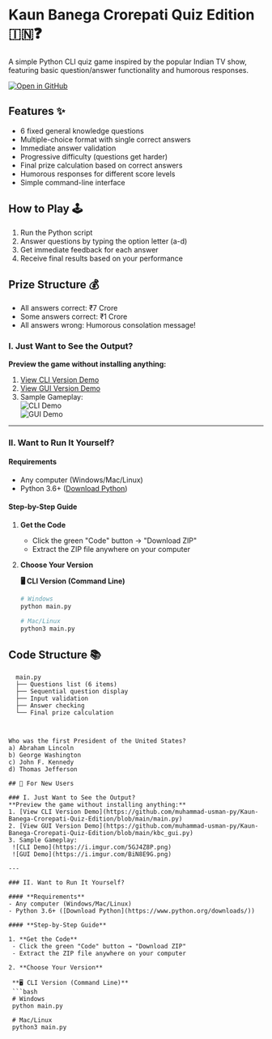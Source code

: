 # Kaun Banega Crorepati Quiz Edition 🇮🇳❓

A simple Python CLI quiz game inspired by the popular Indian TV show, featuring basic question/answer functionality and humorous responses.

[![Open in GitHub](https://img.shields.io/badge/View%20on-GitHub-blue?logo=github)](https://github.com/muhammad-usman-py/Kaun-Banega-Crorepati-Quiz-Edition)

## Features ✨

- 6 fixed general knowledge questions
- Multiple-choice format with single correct answers
- Immediate answer validation
- Progressive difficulty (questions get harder)
- Final prize calculation based on correct answers
- Humorous responses for different score levels
- Simple command-line interface

## How to Play 🕹️

1. Run the Python script
2. Answer questions by typing the option letter (a-d)
3. Get immediate feedback for each answer
4. Receive final results based on your performance

## Prize Structure 💰

- All answers correct: ₹7 Crore
- Some answers correct: ₹1 Crore
- All answers wrong: Humorous consolation message!

### I. Just Want to See the Output?
**Preview the game without installing anything:**  
1. [View CLI Version Demo](https://github.com/muhammad-usman-py/Kaun-Banega-Crorepati-Quiz-Edition/blob/main/main.py)  
2. [View GUI Version Demo](https://github.com/muhammad-usman-py/Kaun-Banega-Crorepati-Quiz-Edition/blob/main/kbc_gui.py)  
3. Sample Gameplay:  
   ![CLI Demo](https://i.imgur.com/5GJ4Z8P.png)  
   ![GUI Demo](https://i.imgur.com/BiN8E9G.png)

---

### II. Want to Run It Yourself?

#### **Requirements**  
- Any computer (Windows/Mac/Linux)  
- Python 3.6+ ([Download Python](https://www.python.org/downloads/))  

#### **Step-by-Step Guide**  

1. **Get the Code**  
   - Click the green "Code" button → "Download ZIP"  
   - Extract the ZIP file anywhere on your computer  

2. **Choose Your Version**  

   **🖥️ CLI Version (Command Line)**  
   ```bash
   # Windows
   python main.py

   # Mac/Linux
   python3 main.py


## Code Structure 📚

  ```plaintext
    main.py
    ├── Questions list (6 items)
    ├── Sequential question display
    ├── Input validation
    ├── Answer checking
    └── Final prize calculation



Who was the first President of the United States?
a) Abraham Lincoln
b) George Washington
c) John F. Kennedy
d) Thomas Jefferson

## 🚀 For New Users

### I. Just Want to See the Output?
**Preview the game without installing anything:**  
1. [View CLI Version Demo](https://github.com/muhammad-usman-py/Kaun-Banega-Crorepati-Quiz-Edition/blob/main/main.py)  
2. [View GUI Version Demo](https://github.com/muhammad-usman-py/Kaun-Banega-Crorepati-Quiz-Edition/blob/main/kbc_gui.py)  
3. Sample Gameplay:  
   ![CLI Demo](https://i.imgur.com/5GJ4Z8P.png)  
   ![GUI Demo](https://i.imgur.com/BiN8E9G.png)

---

### II. Want to Run It Yourself?

#### **Requirements**  
- Any computer (Windows/Mac/Linux)  
- Python 3.6+ ([Download Python](https://www.python.org/downloads/))  

#### **Step-by-Step Guide**  

1. **Get the Code**  
   - Click the green "Code" button → "Download ZIP"  
   - Extract the ZIP file anywhere on your computer  

2. **Choose Your Version**  

   **🖥️ CLI Version (Command Line)**  
   ```bash
   # Windows
   python main.py

   # Mac/Linux
   python3 main.py
